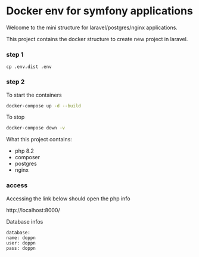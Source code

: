 # Docker env for symfony applications
Welcome to the mini structure for laravel/postgres/nginx applications.


This project contains the docker structure to create new project in laravel.

### step 1
```
cp .env.dist .env
```

### step 2
To start the containers
````bash
docker-compose up -d --build
````

To stop
```bash
docker-compose down -v
```

What this project contains:
- php 8.2
- composer
- postgres
- nginx

### access
Accessing the link below should open the php info

http://localhost:8000/

Database infos
````
database:
name: doppn
user: doppn
pass: doppn
````

